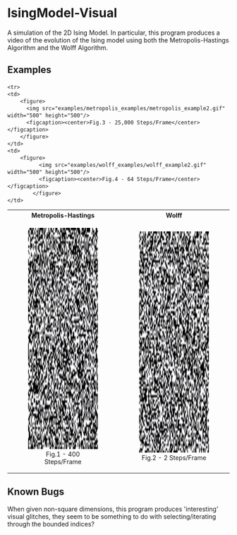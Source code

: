 # IsingModel-Visual
A simulation of the 2D Ising Model. In particular, this program produces a video of the evolution of the 
Ising model using both the Metropolis-Hastings Algorithm and the Wolff Algorithm.


## Examples

<table style="width:100%">
  <tr>
    <th>Metropolis-Hastings</th>
    <th>Wolff</th>
  </tr>
  <tr>
    <td>
    <figure>
      <img src="examples/metropolis_examples/metropolis_example1.gif" width="500" height="500"/>
      <figcaption><center>Fig.1 - 400 Steps/Frame</center></figcaption>
    </figure>
    </td>
    <td>
    <figure>
          <img src="examples/wolff_examples/wolff_example1.gif"  width="500" height="500"/>
          <figcaption><center>Fig.2 - 2 Steps/Frame</center></figcaption>
        </figure>
    </td>
  </tr>

    <tr>
    <td>
        <figure>
          <img src="examples/metropolis_examples/metropolis_example2.gif" width="500" height="500"/>
          <figcaption><center>Fig.3 - 25,000 Steps/Frame</center></figcaption>
        </figure>
    </td>
    <td>
        <figure>
              <img src="examples/wolff_examples/wolff_example2.gif"  width="500" height="500"/>
              <figcaption><center>Fig.4 - 64 Steps/Frame</center></figcaption>
            </figure>
    </td>
  </tr>
</table>

## Known Bugs
When given non-square dimensions, this program produces 'interesting' visual glitches, they seem to be something to do 
with selecting/iterating through the bounded indices?
